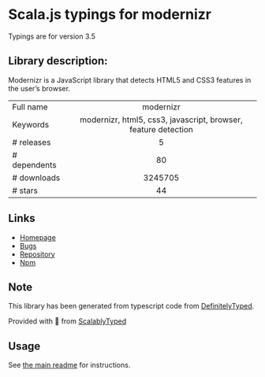 
# Scala.js typings for modernizr

Typings are for version 3.5

## Library description:
Modernizr is a JavaScript library that detects HTML5 and CSS3 features in the user’s browser.

|                    |                 |
| ------------------ | :-------------: |
| Full name          | modernizr |
| Keywords           | modernizr, html5, css3, javascript, browser, feature detection |
| # releases         | 5 |
| # dependents       | 80 |
| # downloads        | 3245705 |
| # stars            | 44 |

## Links
- [Homepage](https://github.com/Modernizr/Modernizr#readme)
- [Bugs](https://github.com/Modernizr/Modernizr/issues)
- [Repository](https://github.com/Modernizr/Modernizr)
- [Npm](https://www.npmjs.com/package/modernizr)
    


## Note
This library has been generated from typescript code from [DefinitelyTyped](https://definitelytyped.org).

Provided with :purple_heart: from [ScalablyTyped](https://github.com/oyvindberg/ScalablyTyped)

## Usage
See [the main readme](../../readme.md) for instructions.


